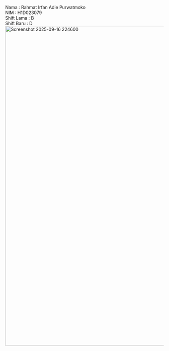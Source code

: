 Nama       : Rahmat Irfan Adie Purwatmoko <br>
NIM        : H1D023079 <br>
Shift Lama : B <br>
Shift Baru : D <br>
<img width="1919" height="1016" alt="Screenshot 2025-09-16 224600" src="https://github.com/user-attachments/assets/1d3b1178-43f2-4ffe-873b-ff9c6379fafe" />
